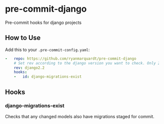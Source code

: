 # pre-commit-django
Pre-commit hooks for django projects

## How to Use
Add this to your `.pre-commit-config.yaml`:

```yaml
-   repo: https://github.com/ryanmarquardt/pre-commit-django
    # Set rev according to the django version you want to check. Only 2.2 is supported at the moment.
    rev: django2.2
    hooks:
    -   id: django-migrations-exist
```

## Hooks

### django-migrations-exist

Checks that any changed models also have migrations staged for commit.
